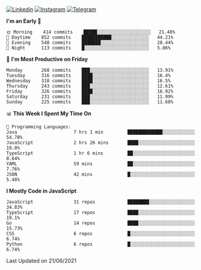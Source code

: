 [![Linkedin](https://img.shields.io/badge/-Archie-blue?style=flat-square&labelColor=gray&logo=Linkedin&logoColor=white&link=https://www.linkedin.com/in/archisdi)](https://www.linkedin.com/in/archisdi)
[![Instagram](https://img.shields.io/badge/-@archisdi-orange?style=flat-square&labelColor=gray&logo=Instagram&logoColor=white&link=https://www.instagram.com/archisdi)](https://www.instagram.com/archisdi)
[![Telegram](https://img.shields.io/badge/-aai-informational?style=flat-square&labelColor=gray&logo=telegram&logoColor=white&link=https://t.me/archisdi)](https://t.me/archisdi)

<!--START_SECTION:waka-->
**I'm an Early 🐤** 

```text
🌞 Morning    414 commits    █████░░░░░░░░░░░░░░░░░░░░   21.48% 
🌆 Daytime    852 commits    ███████████░░░░░░░░░░░░░░   44.21% 
🌃 Evening    548 commits    ███████░░░░░░░░░░░░░░░░░░   28.44% 
🌙 Night      113 commits    █░░░░░░░░░░░░░░░░░░░░░░░░   5.86%

```
📅 **I'm Most Productive on Friday** 

```text
Monday       268 commits    ███░░░░░░░░░░░░░░░░░░░░░░   13.91% 
Tuesday      316 commits    ████░░░░░░░░░░░░░░░░░░░░░   16.4% 
Wednesday    318 commits    ████░░░░░░░░░░░░░░░░░░░░░   16.5% 
Thursday     243 commits    ███░░░░░░░░░░░░░░░░░░░░░░   12.61% 
Friday       326 commits    ████░░░░░░░░░░░░░░░░░░░░░   16.92% 
Saturday     231 commits    ███░░░░░░░░░░░░░░░░░░░░░░   11.99% 
Sunday       225 commits    ███░░░░░░░░░░░░░░░░░░░░░░   11.68%

```


📊 **This Week I Spent My Time On** 

```text
💬 Programming Languages: 
Java                     7 hrs 1 min         █████████████░░░░░░░░░░░░   54.78% 
JavaScript               2 hrs 26 mins       ████░░░░░░░░░░░░░░░░░░░░░   19.0% 
TypeScript               1 hr 6 mins         ██░░░░░░░░░░░░░░░░░░░░░░░   8.64% 
YAML                     59 mins             ██░░░░░░░░░░░░░░░░░░░░░░░   7.76% 
JSON                     42 mins             █░░░░░░░░░░░░░░░░░░░░░░░░   5.48%

```

**I Mostly Code in JavaScript** 

```text
JavaScript               31 repos            ████████░░░░░░░░░░░░░░░░░   34.83% 
TypeScript               17 repos            ████░░░░░░░░░░░░░░░░░░░░░   19.1% 
Go                       14 repos            ████░░░░░░░░░░░░░░░░░░░░░   15.73% 
CSS                      6 repos             █░░░░░░░░░░░░░░░░░░░░░░░░   6.74% 
Python                   6 repos             █░░░░░░░░░░░░░░░░░░░░░░░░   6.74%

```



 Last Updated on 21/06/2021
<!--END_SECTION:waka-->